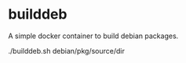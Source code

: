 # builddeb

A simple docker container to build debian packages.

./builddeb.sh debian/pkg/source/dir
